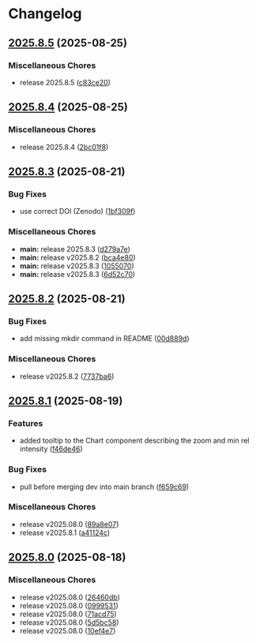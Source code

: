 # Changelog

## [2025.8.5](https://github.com/MassBank/MassBank3/compare/v2025.8.4...v2025.8.5) (2025-08-25)


### Miscellaneous Chores

* release 2025.8.5 ([c83ce20](https://github.com/MassBank/MassBank3/commit/c83ce20941ea3e2dc6625c12ae5c7561d020f398))

## [2025.8.4](https://github.com/MassBank/MassBank3/compare/v2025.8.3...v2025.8.4) (2025-08-25)


### Miscellaneous Chores

* release 2025.8.4 ([2bc01f8](https://github.com/MassBank/MassBank3/commit/2bc01f884930cd5c45da0c29157951a891e2a9f3))

## [2025.8.3](https://github.com/MassBank/MassBank3/compare/v2025.8.2...v2025.8.3) (2025-08-21)


### Bug Fixes

* use correct DOI (Zenodo) ([1bf309f](https://github.com/MassBank/MassBank3/commit/1bf309f39808e5b3c84c11bdf35dd52a87439783))


### Miscellaneous Chores

* **main:** release 2025.8.3 ([d279a7e](https://github.com/MassBank/MassBank3/commit/d279a7e48c71e68da28f31247823bc9ee61dfa65))
* **main:** release v2025.8.2 ([bca4e80](https://github.com/MassBank/MassBank3/commit/bca4e80c9bb6f53d4cfe00bc43d0cb623f301383))
* **main:** release v2025.8.3 ([1055070](https://github.com/MassBank/MassBank3/commit/1055070e1e9bdb898e419be60d05d472b7889b55))
* **main:** release v2025.8.3 ([6d52c70](https://github.com/MassBank/MassBank3/commit/6d52c70c5a2b7fd8f88bc80973c144e81c36e284))

## [2025.8.2](https://github.com/MassBank/MassBank3/compare/v2025.8.1...v2025.8.2) (2025-08-21)


### Bug Fixes

* add missing mkdir  command in README ([00d889d](https://github.com/MassBank/MassBank3/commit/00d889d31e448e24a8890e3d5635fd5844d04d56))


### Miscellaneous Chores

* release v2025.8.2 ([7737ba6](https://github.com/MassBank/MassBank3/commit/7737ba6d4070bece7ea33632c47049491fca09c7))

## [2025.8.1](https://github.com/MassBank/MassBank3/compare/v2025.8.0...v2025.8.1) (2025-08-19)


### Features

* added tooltip to the Chart component describing the zoom and min rel intensity ([f46de46](https://github.com/MassBank/MassBank3/commit/f46de46e318f2bb2305a4575c10177c507bd4973))


### Bug Fixes

* pull before merging dev into main branch ([f659c69](https://github.com/MassBank/MassBank3/commit/f659c696495df6b87a58c4b32dfd5ea194263048))


### Miscellaneous Chores

* release v2025.08.0 ([89a8e07](https://github.com/MassBank/MassBank3/commit/89a8e077209feb12fe922401f9062357258487b4))
* release v2025.8.1 ([a41124c](https://github.com/MassBank/MassBank3/commit/a41124cfee5ece233803631243395b58aeb7f23d))

## [2025.8.0](https://github.com/MassBank/MassBank3/compare/v2025.7.1...v2025.8.0) (2025-08-18)


### Miscellaneous Chores

* release v2025.08.0 ([26460db](https://github.com/MassBank/MassBank3/commit/26460db31b726ac9452ee8f5c201e068720b191e))
* release v2025.08.0 ([0999531](https://github.com/MassBank/MassBank3/commit/09995318e262fc0acf30f54290742582aedc91f8))
* release v2025.08.0 ([71acd75](https://github.com/MassBank/MassBank3/commit/71acd7522fcb332c53b41beefc7b75b45dd30e11))
* release v2025.08.0 ([5d5bc58](https://github.com/MassBank/MassBank3/commit/5d5bc5873ac3384e88fe111b0c00b3cae0adc710))
* release v2025.08.0 ([10ef4e7](https://github.com/MassBank/MassBank3/commit/10ef4e7834f74a990a59e85d3aab48e21b964ab7))
